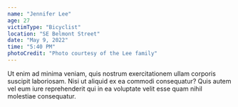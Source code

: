 ```yaml
---
name: "Jennifer Lee"
age: 27
victimType: "Bicyclist"
location: "SE Belmont Street"
date: "May 9, 2022"
time: "5:40 PM"
photoCredit: "Photo courtesy of the Lee family"
---
```


Ut enim ad minima veniam, quis nostrum exercitationem ullam corporis suscipit laboriosam. Nisi ut aliquid ex ea commodi consequatur? Quis autem vel eum iure reprehenderit qui in ea voluptate velit esse quam nihil molestiae consequatur. 